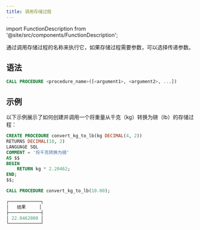 ```yaml
---
title: 调用存储过程
---
```

import FunctionDescription from '@site/src/components/FunctionDescription';

<FunctionDescription description="引入或更新于：v1.2.637"/>

通过调用存储过程的名称来执行它，如果存储过程需要参数，可以选择传递参数。

## 语法

```sql
CALL PROCEDURE <procedure_name>([<argument1>, <argument2>, ...])
```

## 示例

以下示例展示了如何创建并调用一个将重量从千克（kg）转换为磅（lb）的存储过程：

```sql
CREATE PROCEDURE convert_kg_to_lb(kg DECIMAL(4, 2)) 
RETURNS DECIMAL(10, 2) 
LANGUAGE SQL 
COMMENT = '将千克转换为磅'
AS $$
BEGIN
    RETURN kg * 2.20462;
END;
$$;

CALL PROCEDURE convert_kg_to_lb(10.00);

┌────────────┐
│   结果     │
├────────────┤
│ 22.0462000 │
└────────────┘
```